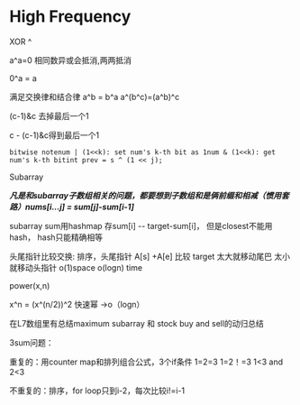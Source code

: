 # High Frequency

XOR ^

a^a=0 相同数异或会抵消,两两抵消

0^a = a

满足交换律和结合律 a^b = b^a a^\(b^c\)=\(a^b\)^c

\(c-1\)&c 去掉最后一个1

c - \(c-1\)&c得到最后一个1

```text
bitwise notenum | (1<<k): set num's k-th bit as 1num & (1<<k): get num's k-th bitint prev = s ^ (1 << j);
```

Subarray

_**凡是和subarray子数组相关的问题，都要想到子数组和是俩前缀和相减（惯用套路）nums\[i...j\] = sum\[j\]-sum\[i-1\]**_

subarray sum用hashmap 存sum\[i\] -- target-sum\[i\]， 但是closest不能用hash， hash只能精确相等

头尾指针比较交换: 排序，头尾指针 A\[s\] +A\[e\] 比较 target 太大就移动尾巴 太小就移动头指针 o\(1\)space o\(logn\) time

power\(x,n\)

x^n = \(x^\(n/2\)\)^2 快速幂 -&gt;o（logn）

在L7数组里有总结maximum subarray 和 stock buy and sell的动归总结

3sum问题：

重复的：用counter map和排列组合公式，3个if条件 1=2=3 1=2！=3 1&lt;3 and 2&lt;3

不重复的：排序，for loop只到i-2，每次比较i!=i-1

